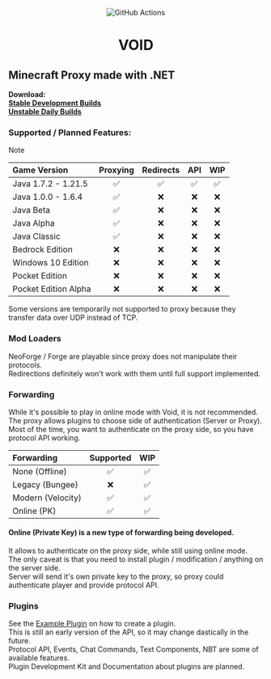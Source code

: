 <p align="center">
    <a style="text-decoration:none" href="https://github.com/caunt/Void/actions/workflows/dotnet.yml">
        <img src="https://github.com/caunt/Void/actions/workflows/dotnet.yml/badge.svg" alt="GitHub Actions" />
    </a>
</p>
<h1 align="center">
    VOID
</h1>

## Minecraft Proxy made with .NET
**Download:**
<br>
[**Stable Development Builds**](https://github.com/caunt/Void/releases)
<br>
[**Unstable Daily Builds**](https://github.com/caunt/Void/actions)



### Supported / Planned Features:

> [!NOTE]
>
>| Game Version         | Proxying           | Redirects          | API                | WIP                |
>| :------------------- | :----------------: | :----------------: | :----------------: | :----------------: |
>| Java 1.7.2 - 1.21.5  | :white_check_mark: | :white_check_mark: | :white_check_mark: | :white_check_mark: |
>| Java 1.0.0 - 1.6.4   | :white_check_mark: | :x:                | :x:                | :x:                |
>| Java Beta            | :white_check_mark: | :x:                | :x:                | :x:                |
>| Java Alpha           | :white_check_mark: | :x:                | :x:                | :x:                |
>| Java Classic         | :white_check_mark: | :x:                | :x:                | :x:                |
>| Bedrock Edition      | :x:                | :x:                | :x:                | :x:                |
>| Windows 10 Edition   | :x:                | :x:                | :x:                | :x:                |
>| Pocket Edition       | :x:                | :x:                | :x:                | :x:                |
>| Pocket Edition Alpha | :x:                | :x:                | :x:                | :x:                |

Some versions are temporarily not supported to proxy because they transfer data over UDP instead of TCP. 

### Mod Loaders
NeoForge / Forge are playable since proxy does not manipulate their protocols.
<br>
Redirections definitely won't work with them until full support implemented.

### Forwarding
While it's possible to play in online mode with Void, it is not recommended.
<br>
The proxy allows plugins to choose side of authentication (Server or Proxy).
<br>
Most of the time, you want to authenticate on the proxy side, so you have protocol API working.

| Forwarding        | Supported          | WIP                |
| :---------------- | :----------------: | :----------------: |
| None (Offline)    | :white_check_mark: | :white_check_mark: |
| Legacy (Bungee)   | :x:                | :white_check_mark: |
| Modern (Velocity) | :white_check_mark: | :white_check_mark: |
| Online (PK)       | :white_check_mark: | :white_check_mark: |

#### Online (Private Key) is a new type of forwarding being developed.
It allows to authenticate on the proxy side, while still using online mode.
<br>
The only caveat is that you need to install plugin / modification / anything on the server side.
<br>
Server will send it's own private key to the proxy, so proxy could authenticate player and provide protocol API.


### Plugins
See the [Example Plugin](https://github.com/caunt/Void/blob/main/src/Plugins/ExamplePlugin/ExamplePlugin.cs) on how to create a plugin.
<br>
This is still an early version of the API, so it may change dastically in the future.
<br>
Protocol API, Events, Chat Commands, Text Components, NBT are some of available features.
<br>
Plugin Development Kit and Documentation about plugins are planned.